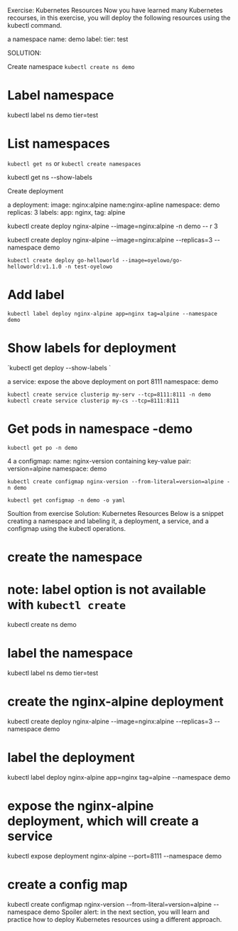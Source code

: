 Exercise: Kubernetes Resources
Now you have learned many Kubernetes recourses, in this exercise, you will deploy the following resources using the kubectl command.

a namespace
name: demo
label: tier: test

SOLUTION:

Create namespace
`kubectl create ns demo`

# Label namespace
kubectl label ns demo tier=test

# List namespaces
`kubectl get ns`
or
`kubectl create namespaces`

 kubectl get ns --show-labels



Create deployment

a deployment:
image: nginx:alpine
name:nginx-apline
namespace: demo
replicas: 3
labels: app: nginx, tag: alpine

kubectl create deploy nginx-alpine --image=nginx:alpine -n demo -- r 3

kubectl create deploy nginx-alpine --image=nginx:alpine --replicas=3 --namespace demo


`kubectl create deploy go-helloworld --image=oyelowo/go-helloworld:v1.1.0 -n test-oyelowo`

# Add label
`kubectl label deploy nginx-alpine app=nginx tag=alpine --namespace demo`

# Show labels for deployment
´kubectl get deploy --show-labels `



a service:
expose the above deployment on port 8111
namespace: demo

`kubectl create service clusterip my-serv --tcp=8111:8111 -n demo`
`kubectl create service clusterip my-cs --tcp=8111:8111`


# Get pods in namespace -demo
`kubectl get po -n demo`




4
a configmap:
name: nginx-version
containing key-value pair: version=alpine
namespace: demo

`kubectl create configmap nginx-version --from-literal=version=alpine -n demo`

`kubectl get configmap -n demo -o yaml`





Soultion from exercise
Solution: Kubernetes Resources
Below is a snippet creating a namespace and labeling it, a deployment, a service, and a configmap using the kubectl operations.

# create the namespace 
# note: label option is not available with `kubectl create`
kubectl create ns demo

# label the namespace
kubectl label ns demo tier=test

# create the nginx-alpine deployment 
kubectl create deploy nginx-alpine --image=nginx:alpine  --replicas=3 --namespace demo

# label the deployment
kubectl label deploy nginx-alpine app=nginx tag=alpine --namespace demo

# expose the nginx-alpine deployment, which will create a service
kubectl expose deployment nginx-alpine --port=8111 --namespace demo

# create a config map
kubectl create configmap nginx-version --from-literal=version=alpine --namespace demo
Spoiler alert: in the next section, you will learn and practice how to deploy Kubernetes resources using a different approach.
